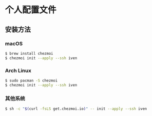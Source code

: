 # 个人配置文件

## 安装方法

### macOS

```bash
$ brew install chezmoi
$ chezmoi init --apply --ssh iven
```

### Arch Linux

```bash
$ sudo pacman -S chezmoi
$ chezmoi init --apply --ssh iven
```

### 其他系统

```bash
$ sh -c "$(curl -fsLS get.chezmoi.io)" -- init --apply --ssh iven
```
